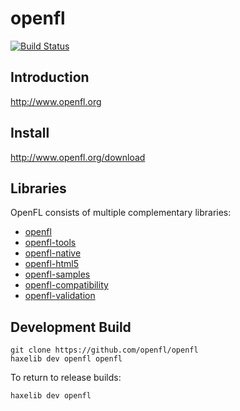 openfl
============
[![Build Status](https://travis-ci.org/openfl/openfl.png)](https://travis-ci.org/openfl/openfl)


Introduction
------------

http://www.openfl.org


Install
-------

http://www.openfl.org/download


Libraries
------------

OpenFL consists of multiple complementary libraries:

 * [openfl](https://github.com/openfl/openfl)
 * [openfl-tools](https://github.com/openfl/openfl-tools)
 * [openfl-native](https://github.com/openfl/openfl-native)
 * [openfl-html5](https://github.com/openfl/openfl-html5)
 * [openfl-samples](https://github.com/openfl/openfl-samples)
 * [openfl-compatibility](https://github.com/openfl/openfl-compatibility)
 * [openfl-validation](https://github.com/openfl/openfl-validation)


Development Build
-----------------

    git clone https://github.com/openfl/openfl
    haxelib dev openfl openfl

To return to release builds:

    haxelib dev openfl
